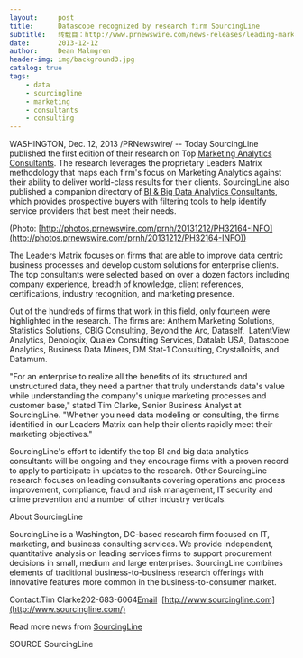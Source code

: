 ```yaml
---
layout:     post
title:      Datascope recognized by research firm SourcingLine
subtitle:   转载自：http://www.prnewswire.com/news-releases/leading-marketing-analytics-consultants-announced-by-research-firm-sourcingline-235560411.html
date:       2013-12-12
author:     Dean Malmgren
header-img: img/background3.jpg
catalog: true
tags:
    - data
    - sourcingline
    - marketing
    - consultants
    - consulting
---
```


WASHINGTON, Dec. 12, 2013 /PRNewswire/ -- Today SourcingLine published the first edition of their research on Top [Marketing Analytics Consultants](https://www.sourcingline.com/research/marketing-analytics-consultants). The research leverages the proprietary Leaders Matrix methodology that maps each firm's focus on Marketing Analytics against their ability to deliver world-class results for their clients. SourcingLine also published a companion directory of [BI & Big Data Analytics Consultants](https://www.sourcingline.com/directory/bi-data-analytics-consultants), which provides prospective buyers with filtering tools to help identify service providers that best meet their needs.


(Photo: [http://photos.prnewswire.com/prnh/20131212/PH32164-INFO](http://photos.prnewswire.com/prnh/20131212/PH32164-INFO)) 

The Leaders Matrix focuses on firms that are able to improve data centric business processes and develop custom solutions for enterprise clients. The top consultants were selected based on over a dozen factors including company experience, breadth of knowledge, client references, certifications, industry recognition, and marketing presence. 

Out of the hundreds of firms that work in this field, only fourteen were highlighted in the research. The firms are: Anthem Marketing Solutions, Statistics Solutions, CBIG Consulting, Beyond the Arc, Dataself,  LatentView Analytics, Denologix, Qualex Consulting Services, Datalab USA, Datascope Analytics, Business Data Miners, DM Stat-1 Consulting, Crystalloids, and Datamum.

"For an enterprise to realize all the benefits of its structured and unstructured data, they need a partner that truly understands data's value while understanding the company's unique marketing processes and customer base," stated Tim Clarke, Senior Business Analyst at SourcingLine. "Whether you need data modeling or consulting, the firms identified in our Leaders Matrix can help their clients rapidly meet their marketing objectives."

SourcingLine's effort to identify the top BI and big data analytics consultants will be ongoing and they encourage firms with a proven record to apply to participate in updates to the research. Other SourcingLine research focuses on leading consultants covering operations and process improvement, compliance, fraud and risk management, IT security and crime prevention and a number of other industry verticals. 

About SourcingLine

SourcingLine is a Washington, DC-based research firm focused on IT, marketing, and business consulting services. We provide independent, quantitative analysis on leading services firms to support procurement decisions in small, medium and large enterprises. SourcingLine combines elements of traditional business-to-business research offerings with innovative features more common in the business-to-consumer market. 

Contact:Tim Clarke202-683-6064[Email](http://www.ereleases.com/pr/contact?pid=184413)  [http://www.sourcingline.com](http://www.sourcingline.com/)

Read more news from [SourcingLine](http://www.ereleases.com/pr/author/sourcingline)

SOURCE SourcingLine

